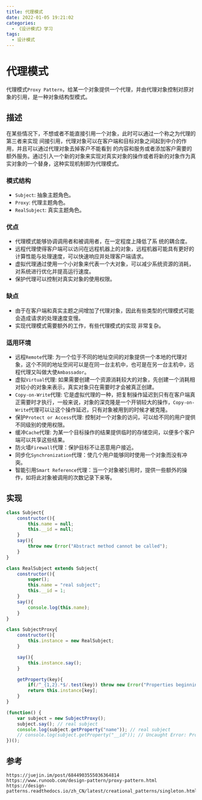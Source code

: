 ```yaml
---
title: 代理模式
date: 2022-01-05 19:21:02
categories:
  - 《设计模式》学习
tags:
  - 设计模式
---
```

# 代理模式
代理模式`Proxy Pattern`，给某一个对象提供一个代理，并由代理对象控制对原对象的引用，是一种对象结构型模式。

## 描述
在某些情况下，不想或者不能直接引用一个对象，此时可以通过一个称之为代理的第三者来实现 间接引用，代理对象可以在客户端和目标对象之间起到中介的作用，并且可以通过代理对象去掉客户不能看到 的内容和服务或者添加客户需要的额外服务。通过引入一个新的对象来实现对真实对象的操作或者将新的对象作为真实对象的一个替身，这种实现机制即为代理模式。
<!-- more -->
### 模式结构
* `Subject`: 抽象主题角色。
* `Proxy`: 代理主题角色。
* `RealSubject`: 真实主题角色。

### 优点
* 代理模式能够协调调用者和被调用者，在一定程度上降低了系 统的耦合度。
* 远程代理使得客户端可以访问在远程机器上的对象，远程机器可能具有更好的计算性能与处理速度，可以快速响应并处理客户端请求。
* 虚拟代理通过使用一个小对象来代表一个大对象，可以减少系统资源的消耗，对系统进行优化并提高运行速度。
* 保护代理可以控制对真实对象的使用权限。

### 缺点
* 由于在客户端和真实主题之间增加了代理对象，因此有些类型的代理模式可能会造成请求的处理速度变慢。
* 实现代理模式需要额外的工作，有些代理模式的实现 非常复杂。

### 适用环境
* 远程`Remote`代理: 为一个位于不同的地址空间的对象提供一个本地的代理对象，这个不同的地址空间可以是在同一台主机中，也可是在另一台主机中，远程代理又叫做大使`Ambassador`。
* 虚拟`Virtual`代理: 如果需要创建一个资源消耗较大的对象，先创建一个消耗相对较小的对象来表示，真实对象只在需要时才会被真正创建。
* `Copy-on-Write`代理: 它是虚拟代理的一种，把复制操作延迟到只有在客户端真正需要时才执行，一般来说，对象的深克隆是一个开销较大的操作，`Copy-on-Write`代理可以让这个操作延迟，只有对象被用到的时候才被克隆。
* 保护`Protect or Access`代理: 控制对一个对象的访问，可以给不同的用户提供不同级别的使用权限。
* 缓冲`Cache`代理: 为某一个目标操作的结果提供临时的存储空间，以便多个客户端可以共享这些结果。
* 防火墙`Firewall`代理：保护目标不让恶意用户接近。
* 同步化`Synchronization`代理：使几个用户能够同时使用一个对象而没有冲突。
* 智能引用`Smart Reference`代理：当一个对象被引用时，提供一些额外的操作，如将此对象被调用的次数记录下来等。

## 实现

```javascript
class Subject{
    constructor(){
        this.name = null;
        this.__id = null;
    }
    say(){
        throw new Error("Abstract method cannot be called");
    }
}

class RealSubject extends Subject{
    constructor(){
        super();
        this.name = "real subject";
        this.__id = 1;
    }
    say(){
        console.log(this.name);
    }
}

class SubjectProxy{
    constructor(){
        this.instance = new RealSubject;
    }

    say(){
        this.instance.say();
    }

    getProperty(key){
        if(/^_{1,2}.*$/.test(key)) throw new Error("Properties beginning with _ or __ are not allowed to be accessed");
        return this.instance[key];
    }
}

(function() {
    var subject = new SubjectProxy();
    subject.say(); // real subject
    console.log(subject.getProperty("name")); // real subject
    // console.log(subject.getProperty("__id")); // Uncaught Error: Properties beginning with _ or __ are not allowed to be accessed
})();


```




## 参考

```
https://juejin.im/post/6844903555036364814
https://www.runoob.com/design-pattern/proxy-pattern.html
https://design-patterns.readthedocs.io/zh_CN/latest/creational_patterns/singleton.html
```
